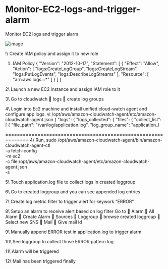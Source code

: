 # Monitor-EC2-logs-and-trigger-alarm
Monitor EC2 logs and trigger alarm

 ![image](https://github.com/user-attachments/assets/585ef6d7-78d8-48c6-a97e-db2fc5c08afe)
 
!\ Create IAM policy and assign it to new role
1. IAM Policy
{
  "Version": "2012-10-17",
  "Statement": [
    {
      "Effect": "Allow",
      "Action": [
        "logs:CreateLogGroup",
        "logs:CreateLogStream",
        "logs:PutLogEvents",
        "logs:DescribeLogStreams"
    ],
      "Resource": [
        "arn:aws:logs:*:*:*"
    ]
  }
 ]
}
 
 
2\ Launch a new EC2 instance and assign IAM role to it
 
 
3\ Go to cloudwatch  logs  create log groups
 

4\ Login into Ec2 machine and install unified cloud-watch agent and configure app logs.
 vi /opt/aws/amazon-cloudwatch-agent/etc/amazon-cloudwatch-agent.json
{
  "logs": {
    "logs_collected": {
      "files": {
        "collect_list": [
          {
            "file_path": "/var/log/application.log",
            "log_group_name": "application_l

==============================================================
4\ Run,
sudo /opt/aws/amazon-cloudwatch-agent/bin/amazon-cloudwatch-agent-ctl \
  -a fetch-config \
  -m ec2 \
  -c file:/opt/aws/amazon-cloudwatch-agent/etc/amazon-cloudwatch-agent.json \
  -s
 
5\ Touch application.log file to collect logs in created loggroup
 
6\ Go to created loggroup and you can see appended log entries
 
7\ Create log metric filter to trigger alert for keywork “ERROR”

8\ Setup an alarm to receive alert based on log filter
Go to  Alarm  All Alarm  Create Alarm  Sources  Loggroup  browse created loggroup  Select new SNS  Mail  Give mail id
 
9\ Manually append ERROR test in application.log to trigger alarm
 
10\ See loggroup to collect those ERROR pattern log
 

11\ Alarm will be triggered
 
12\ Mail has been triggered finally
